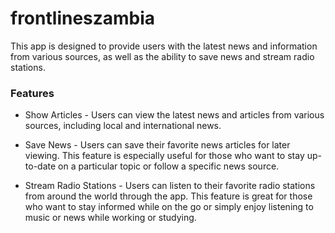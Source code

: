 # frontlineszambia

This app is designed to provide users with the latest news and information from various sources, as well as the ability to save news and stream radio stations.

### Features

- Show Articles - Users can view the latest news and articles from various sources, including local and international news.

- Save News - Users can save their favorite news articles for later viewing. This feature is especially useful for those who want to stay up-to-date on a particular topic or follow a specific news source.

- Stream Radio Stations - Users can listen to their favorite radio stations from around the world through the app. This feature is great for those who want to stay informed while on the go or simply enjoy listening to music or news while working or studying.

